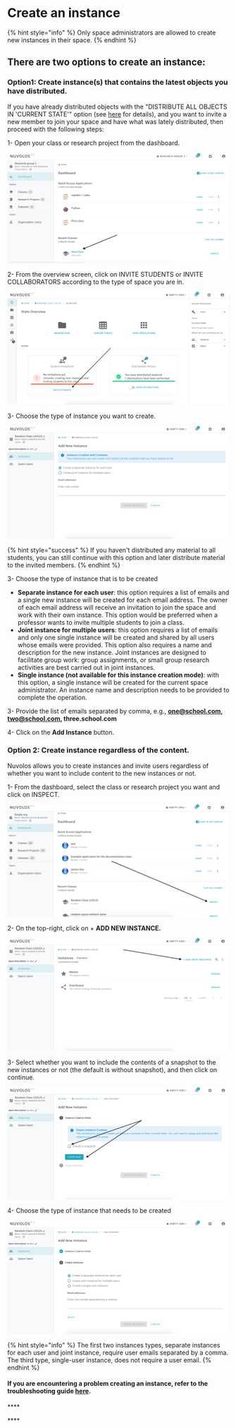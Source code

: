 # Create an instance

{% hint style="info" %}
Only space administrators are allowed to create new instances in their space.
{% endhint %}

## **There are two options to create an instance:**

### **Option1: Create instance\(s\) that contains the latest objects you have distributed.**

If you have already distributed objects with the "DISTRIBUTE ALL OBJECTS IN 'CURRENT STATE'" option \(see  [here](../distribute-objects-in-nuvolos/) for details\), and you want to invite a new member to join your space and have what was lately distributed, then proceed with the following steps:

1- Open your class or research project from the dashboard.

![](../../.gitbook/assets/screen-shot-2020-02-12-at-3.39.31-pm.png)

2- From the overview screen, click on INVITE STUDENTS or INVITE COLLABORATORS according to the type of space you are in.

![](../../.gitbook/assets/screen-shot-2020-02-12-at-4.17.50-pm.png)

3- Choose the type of instance you want to create.

![](../../.gitbook/assets/screen-shot-2020-02-12-at-4.19.11-pm.png)

{% hint style="success" %}
If you haven't distributed any material to all students, you can still continue with this option and later distribute material to the invited members.
{% endhint %}

3- Choose the type of instance that is to be created

* **Separate instance for each user**: this option requires a list of emails and a single new instance will be created for each email address. The owner of each email address will receive an invitation to join the space and work with their own instance. This option would be preferred when a professor wants to invite multiple students to join a class.
* **Joint instance for multiple users**: this option requires a list of emails and only one single instance will be created and shared by all users whose emails were provided. This option also requires a name and description for the new instance. Joint instances are designed to facilitate group work: group assignments, or small group research activities are best carried out in joint instances. 
* **Single instance \(not available for this instance creation mode\)**: with this option, a single instance will be created for the current space administrator. An instance name and description needs to be provided to complete the operation.

3- Provide the list of emails separated by comma, e.g., **one@school.com, two@school.com, three.school.com**

4- Click on the **Add Instance** button.  


### **Option 2: Create instance regardless of the content.**

Nuvolos allows you to create instances and invite users regardless of whether you want to include content to the new instances or not.

1- From the dashboard, select the class or research project you want and click on INSPECT.

![](../../.gitbook/assets/screen-shot-2020-02-12-at-4.30.11-pm.png)

2- On the top-right, click on + **ADD NEW INSTANCE.**

![](../../.gitbook/assets/screen-shot-2020-02-12-at-4.31.22-pm.png)

3- Select whether you want to include the contents of a snapshot to the new instances or not \(the default is without snapshot\), and then click on continue.

![](../../.gitbook/assets/screen-shot-2020-02-12-at-4.31.34-pm.png)

4- Choose the type of instance that needs to be created

![](../../.gitbook/assets/screen-shot-2020-02-12-at-4.34.35-pm.png)

{% hint style="info" %}
The first two instances types, separate instances for each user and joint instance, require user emails separated by a comma. The third type, single-user instance, does not require a user email.
{% endhint %}

#### If you are encountering a problem creating an instance, refer to the troubleshooting guide [here](../../troubleshooting/authorization-issues/cannot-create-an-instance.md).

\*\*\*\*

\*\*\*\*

